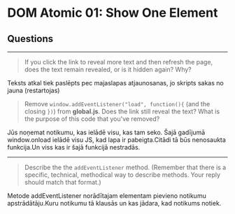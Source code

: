 # DOM Atomic 01: Show One Element

## Questions

---

> If you click the link to reveal more text and then refresh the page, does the text remain revealed, or is it hidden again? Why?

Teksts atkal tiek paslēpts pec majaslapas atjaunosanas, jo skripts sakas no jauna (restartojas)

> Remove `window.addEventListener("load", function(){` (and the closing `})`) from **global.js**. Does the link still reveal the text? What is the purpose of this code that you've removed?

Jūs noņemat notikumu, kas ielādē visu, kas tam seko. Šajā gadījumā window.onload ielādē visu JS, kad lapa ir pabeigta.Citādi tā būs nenosaukta funkcija.Un viss kas ir šajā funkcijā nestradās.

---

> Describe the the `addEventListener` method. (Remember that there is a specific, technical, methodical way to describe methods. Your reply should match that format.)

Metode addEventListener norādītajam elementam pievieno notikumu apstrādātāju.Kuru notikumu tā klausās un kas jādara, kad notikums notiek.
